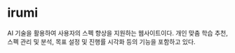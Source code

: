 # irumi
AI 기술을 활용하여 사용자의 스펙 향상을 지원하는 웹사이트이다. 개인 맞춤 학습 추천, 스펙 관리 및 분석, 목표 설정 및 진행률 시각화 등의 기능을 포함하고 있다.
